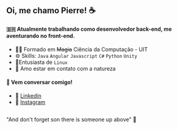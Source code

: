 ## Oi, me chamo Pierre! :coffee:  

#### :brazil: Atualmente trabalhando como desenvolvedor back-end, me aventurando no front-end.

* :mage_man: Formado em ~~Magia~~ Ciência da Computação - UIT
* :gear: Skills: `Java` `Angular` `Javascript` `C#` `Python` `Unity`
* :penguin:Entusiasta de `Linux`
* :deciduous_tree: Amo estar em contato com a natureza

#### :link: Vem conversar comigo!
* :blue_book: [Linkedin](https://www.linkedin.com/in/pierre-campos-dias-38577b165/)
* :closed_book: [Instagram](https://www.instagram.com/pierre.cdias/)

##
"And don't forget son there is someone up above" 🙌


